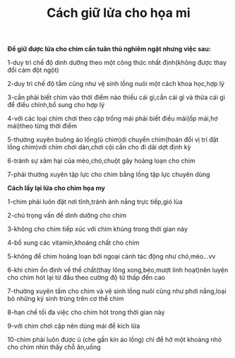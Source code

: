 ﻿---
id: 12
title: Cách giữ lửa cho họa mi
layout: EventPage
category: events
path: '/events/cach-giua-lua-cho-hoa-mi/'
key: cach-giua-lua-cho-hoa-mi

meta: Cách giữ lửa cho họa mi
keywords: Cách giữ lửa cho họa mi

psyshine:  https://www.ghetiffanygiasi.com
---

**Để giữ được lửa cho chim cần tuân thủ nghiêm ngặt nhưng việc sau:**

1-duy trì chế độ dinh dưỡng theo một công thức nhất định(không được thay đổi cám đột ngột)

2-duy trì chế độ tắm cũng như vệ sinh lồng nuôi một cách khoa học,hợp lý

3-cần phải biết chim vào thời điểm nào thiếu cái gì,cần cái gì và thừa cái gì để điều chỉnh,bổ sung cho hợp lý

4-với các loại chim chơi theo cặp trống mái phải biết điều mái(ốp mái,hơ mái)theo từng thời điểm

5-thường xuyên buông áo lồng(ủ chim)di chuyển chim(hoán đổi vị trí đặt lồng chim)với chim chơi dàn,chơi cội cần cho đi dãi dợt định kỳ

6-tránh sự xâm hại của mèo,chó,chuột gây hoảng loạn cho chim

7-phải thường xuyên tập lực cho chim bằng lồng tập lực chuyên dùng

**Cách lấy lại lửa cho chim họa my**

1-chim phải luôn đặt nơi tĩnh,tránh ánh nắng trực tiếp,gió lùa

2-chú trọng vấn đề dinh dưỡng cho chim

3-không cho chim tiếp xúc với chim khủng trong thời gian này

4-bổ xung các vitamin,khoáng chất cho chim

5-không để chim hoảng loạn bởi ngoại cảnh tác động như chó,mèo…vv

6-khi chim ổn định về thể chất(thay lông xong,béo,mượt linh hoạt)nên luyện cho chim hót lại từ đầu theo cường độ từ thấp đến cao

7-thường xuyên tắm cho chim và vệ sinh lồng nuôi cũng như phơi nắng,loại bỏ những ký sinh trùng trên cơ thể chim

8-hạn chế tối đa việc cho chim hót trong thời gian này

9-với chim chơi cặp nên dùng mái để kích lửa

10-chim phải luôn được ủ (che gần kín áo lồng) chỉ để hở một khoảng nhỏ cho chim nhìn thấy chỗ ăn,uống